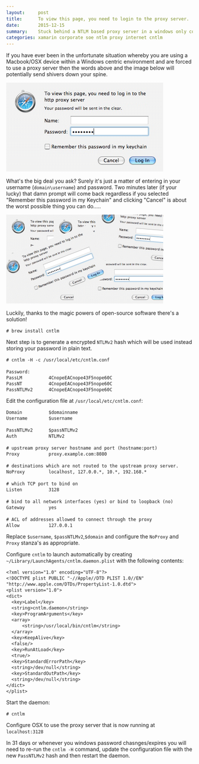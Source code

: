 ```yaml
---
layout:     post
title:      To view this page, you need to login to the proxy server.
date:       2015-12-15
summary:    Stuck behind a NTLM based proxy server in a windows only corporate environment on a MacBook? Here's how you can make the best out of a bad situation.
categories: xamarin corporate soe ntlm proxy internet cntlm
---
```


If you have ever been in the unfortunate situation whereby you are using a Macbook/OSX device within a Windows centric environment and are forced to use a proxy server then the words above and the image below will potentially send shivers down your spine.

![To view this page, you need to login to the proxy server.](/images/osx-ntlm-proxy-auth.png)

What's the big deal you ask? Surely it's just a matter of entering in your username (```domain\username```) and password. Two minutes later (if your lucky) that damn prompt will come back regardless if you selected "Remember this password in my Keychain" and clicking "Cancel" is about the worst possible thing you can do.....

![To view this page, you need to login to the proxy server.](/images/osx-ntlm-proxy-auth-loop.png) 

Luckily, thanks to the magic powers of open-source software there's a solution!

    # brew install cntlm

Next step is to generate a encrypted `NTLMv2` hash which will be used instead storing your password in plain text.

    # cntlm -H -c /usr/local/etc/cntlm.conf 
    
    Password: 
    PassLM          4CnopeEACnope43F5nope60C
    PassNT          4CnopeEACnope43F5nope60C
    PassNTLMv2      4CnopeEACnope43F5nope60C  

Edit the configuration file at ```/usr/local/etc/cntlm.conf```:

    Domain          $domainname
    Username        $username

    PassNTLMv2      $passNTLMv2
    Auth            NTLMv2

    # upstream proxy server hostname and port (hostname:port)
    Proxy           proxy.example.com:8080 

    # destinations which are not routed to the upstream proxy server.
    NoProxy         localhost, 127.0.0.*, 10.*, 192.168.*

    # which TCP port to bind on
    Listen          3128

    # bind to all network interfaces (yes) or bind to loopback (no)
    Gateway         yes

    # ACL of addresses allowed to connect through the proxy
    Allow           127.0.0.1
    
Replace `$username`, `$passNTLMv2`,`$domain` and configure the `NoProxy` and `Proxy` stanza's as appropriate.

Configure `cntlm` to launch automatically by creating `~/Library/LaunchAgents/cntlm.daemon.plist` with the following contents:

    <?xml version="1.0" encoding="UTF-8"?>
    <!DOCTYPE plist PUBLIC "-//Apple//DTD PLIST 1.0//EN" "http://www.apple.com/DTDs/PropertyList-1.0.dtd">
    <plist version="1.0">
    <dict>
      <key>Label</key>
      <string>cntlm.daemon</string>
      <key>ProgramArguments</key>
      <array>
          <string>/usr/local/bin/cntlm</string>
      </array>
      <key>KeepAlive</key>
      <false/>
      <key>RunAtLoad</key>
      <true/>
      <key>StandardErrorPath</key>
      <string>/dev/null</string>
      <key>StandardOutPath</key>
      <string>/dev/null</string>
    </dict>
    </plist>

Start the daemon:

    # cntlm

Configure OSX to use the proxy server that is now running at ```localhost:3128```

In 31 days or whenever you windows password chasnges/expires you will need to re-run the `cntlm -H` command, update the configuration file with the new `PassNTLMv2` hash and then restart the daemon.

